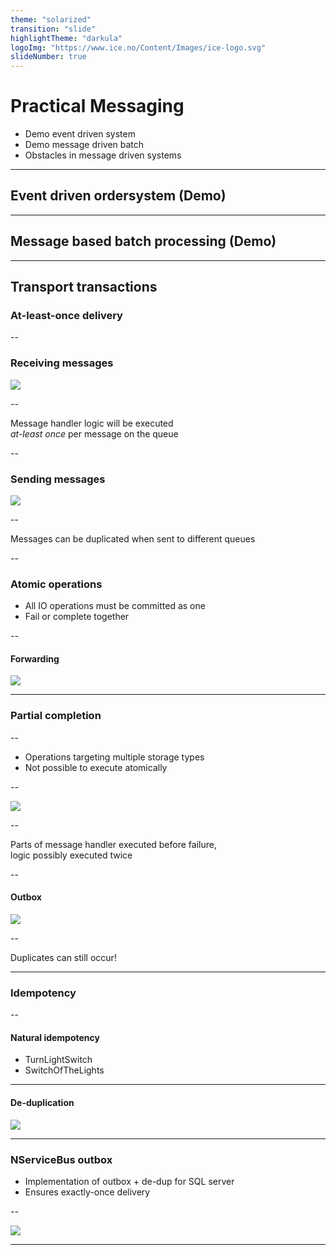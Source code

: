 ```yaml
---
theme: "solarized"
transition: "slide"
highlightTheme: "darkula"
logoImg: "https://www.ice.no/Content/Images/ice-logo.svg"
slideNumber: true
---
```


# Practical Messaging
* Demo event driven system
* Demo message driven batch
* Obstacles in message driven systems



---

## Event driven ordersystem (Demo)


---

## Message based batch processing (Demo)


---

## Transport transactions 
### At-least-once delivery


--

### Receiving messages

![](msg1.jpg)

--

Message handler logic will be executed\
 *at-least once* per message on the queue

--

### Sending messages

![](msg2.jpg)

--

Messages can be duplicated when sent to different queues

--

### Atomic operations
* All IO operations must be committed as one
* Fail or complete together

--

#### Forwarding

![](msg3.jpg)

---

### Partial completion

--

 * Operations targeting multiple storage types
 * Not possible to execute atomically

--

![](msg4.jpg)

--

Parts of message handler executed before failure,\
logic possibly executed twice

--

#### Outbox

![](msg5.jpg)

--

Duplicates can still occur!

---

### Idempotency

--

#### Natural idempotency

* TurnLightSwitch
* SwitchOfTheLights

---

#### De-duplication

![](msg6.jpg)

---

### NServiceBus outbox
* Implementation of outbox + de-dup for SQL server
* Ensures exactly-once delivery

--

![](nsb-outbox.svg)

---




